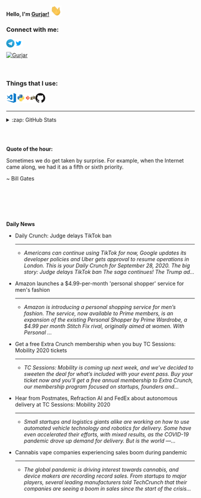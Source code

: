 #### Hello, I'm [Gurjar!](https://GurjarKing.github.io) <img src="https://raw.githubusercontent.com/ABSphreak/ABSphreak/master/gifs/Hi.gif" width="30px"></h2>


### Connect with me:

[<img align="left" alt="Gurjar | Telegram" width="22px" src="https://raw.githubusercontent.com/github/explore/80688e429a7d4ef2fca1e82350fe8e3517d3494d/topics/telegram/telegram.png" />][Telegram]
[<img align="left" alt="Gurjar | Twitter" width="22px" src="https://raw.githubusercontent.com/github/explore/80688e429a7d4ef2fca1e82350fe8e3517d3494d/topics/twitter/twitter.png" />][Twitter]
<br >
<br >
<a href="https://github.com/GurjarKing"><img src="https://komarev.com/ghpvc/?username=GurjarKing" alt="Gurjar" /></a> <br />
<br />
<br />
<!-- <br >

![](https://visitor-badge.glitch.me/badge?page_id=GurjarKing)

<br /> -->

### Things that I use:

[<img align="left" alt="Visual Studio Code" width="26px" src="https://raw.githubusercontent.com/github/explore/80688e429a7d4ef2fca1e82350fe8e3517d3494d/topics/visual-studio-code/visual-studio-code.png" />][VSCode]
[<img align="left" alt="Python" width="26px" src="https://raw.githubusercontent.com/github/explore/80688e429a7d4ef2fca1e82350fe8e3517d3494d/topics/python/python.png" />][Python]
[<img align="left" alt="Git" width="26px" src="https://raw.githubusercontent.com/github/explore/80688e429a7d4ef2fca1e82350fe8e3517d3494d/topics/git/git.png" />][Git]
[<img align="left" alt="GitHub" width="26px" src="https://raw.githubusercontent.com/github/explore/78df643247d429f6cc873026c0622819ad797942/topics/github/github.png" />][Github]

<br />
<br />

---
<details>
  <summary>:zap: GitHub Stats</summary>

<img align="left" alt="Gurjar's Github Stats" src="https://github-readme-stats.vercel.app/api?username=GurjarKing&show_icons=true&hide_border=true&count_private=true&include_all_commit=true&theme=algolia" />

</details>

<!-- ### 🔔 My latest tweet
<a href="https://twitter.com/Gurjar_King43" target="_blank">
	<img src="https://github.com/GurjarKing/GurjarKing/raw/master/tweet.png" width="70%" align="center" alt="Click to view on Twitter" title="My latest tweet, as an image"/>
</a> -->
<br>

<pre>

</pre>

**Quote of the hour:**

Sometimes we do get taken by surprise. For example, when the Internet came along, we had it as a fifth or sixth priority.

~ Bill Gates
<pre>

</pre>
<br>
<pre>


</pre>
<strong>Daily News</strong>
  
  - Daily Crunch: Judge delays TikTok ban
     <hr/>
     
      - *Americans can continue using TikTok for now, Google updates its developer policies and Uber gets approval to resume operations in London. This is your Daily Crunch for September 28, 2020. The big story: Judge delays TikTok ban The saga continues! The Trump ad…*
     
  - Amazon launches a $4.99-per-month 'personal shopper' service for men's fashion
      <hr/>
      
      - *Amazon is introducing a personal shopping service for men’s fashion. The service, now available to Prime members, is an expansion of the existing Personal Shopper by Prime Wardrobe, a $4.99 per month Stitch Fix rival, originally aimed at women. With Personal …*
      
  - Get a free Extra Crunch membership when you buy TC Sessions: Mobility 2020 tickets
      <hr/>
      
      - *TC Sessions: Mobility is coming up next week, and we’ve decided to sweeten the deal for what’s included with your event pass. Buy your ticket now and you’ll get a free annual membership to Extra Crunch, our membership program focused on startups, founders and…*
      
  - Hear from Postmates, Refraction AI and FedEx about autonomous delivery at TC Sessions: Mobility 2020
      <hr/>
      
      - *Small startups and logistics giants alike are working on how to use automated vehicle technology and robotics for delivery. Some have even accelerated their efforts, with mixed results, as the COVID-19 pandemic drove up demand for delivery. But is the world —…*
       
  - Cannabis vape companies experiencing sales boom during pandemic
      <hr/>
       
       - *The global pandemic is driving interest towards cannabis, and device makers are recording record sales. From startups to major players, several leading manufacturers told TechCrunch that their companies are seeing a boom in sales since the start of the crisis…*
      

<br />

[VSCode]: https://code.visualstudio.com/
[Python]: https://www.python.org/
[Git]: https://git-scm.com/
[Github]: https://github.com/
[Telegram]: https://t.me/Gurjar_King/
[Twitter]: https://twitter.com/Gurjar_King43/
